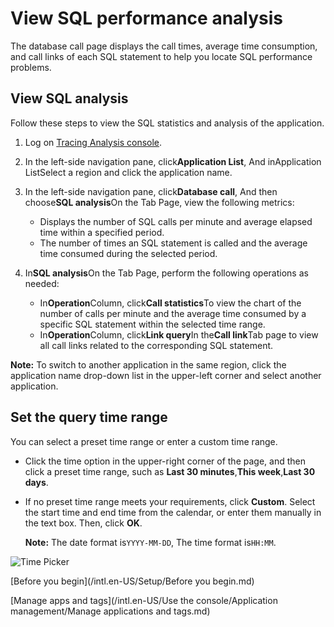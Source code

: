 # View SQL performance analysis

The database call page displays the call times, average time consumption, and call links of each SQL statement to help you locate SQL performance problems.

## View SQL analysis

Follow these steps to view the SQL statistics and analysis of the application.

1.  Log on [Tracing Analysis console](https://tracing-sg.console.aliyun.com/).

2.  In the left-side navigation pane, click**Application List**, And inApplication ListSelect a region and click the application name.

3.  In the left-side navigation pane, click**Database call**, And then choose**SQL analysis**On the Tab Page, view the following metrics:

    -   Displays the number of SQL calls per minute and average elapsed time within a specified period.
    -   The number of times an SQL statement is called and the average time consumed during the selected period.
4.  In**SQL analysis**On the Tab Page, perform the following operations as needed:

    -   In**Operation**Column, click**Call statistics**To view the chart of the number of calls per minute and the average time consumed by a specific SQL statement within the selected time range.
    -   In**Operation**Column, click**Link query**In the**Call link**Tab page to view all call links related to the corresponding SQL statement.

**Note:** To switch to another application in the same region, click the application name drop-down list in the upper-left corner and select another application.

## Set the query time range

You can select a preset time range or enter a custom time range.

-   Click the time option in the upper-right corner of the page, and then click a preset time range, such as **Last 30 minutes**,**This week**,**Last 30 days**.
-   If no preset time range meets your requirements, click **Custom**. Select the start time and end time from the calendar, or enter them manually in the text box. Then, click **OK**.

    **Note:** The date format is`YYYY-MM-DD`, The time format is`HH:MM`.


![Time Picker](../images/p53830.png "Query time range selector")

[Before you begin](/intl.en-US/Setup/Before you begin.md)

[Manage apps and tags](/intl.en-US/Use the console/Application management/Manage applications and tags.md)

